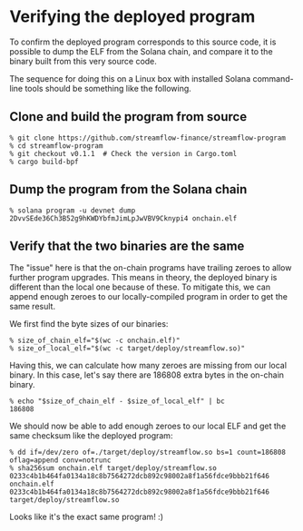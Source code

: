 Verifying the deployed program
==============================

To confirm the deployed program corresponds to this source code, it
is possible to dump the ELF from the Solana chain, and compare it to
the binary built from this very source code.

The sequence for doing this on a Linux box with installed Solana
command-line tools should be something like the following. 


Clone and build the program from source
---------------------------------------

```
% git clone https://github.com/streamflow-finance/streamflow-program
% cd streamflow-program
% git checkout v0.1.1  # Check the version in Cargo.toml
% cargo build-bpf
```

Dump the program from the Solana chain
--------------------------------------

```
% solana program -u devnet dump 2DvvSEde36Ch3B52g9hKWDYbfmJimLpJwVBV9Cknypi4 onchain.elf
```

Verify that the two binaries are the same
-----------------------------------------

The "issue" here is that the on-chain programs have trailing zeroes to
allow further program upgrades. This means in theory, the deployed
binary is different than the local one because of these. To mitigate
this, we can append enough zeroes to our locally-compiled program in
order to get the same result.

We first find the byte sizes of our binaries:

```
% size_of_chain_elf="$(wc -c onchain.elf)"
% size_of_local_elf="$(wc -c target/deploy/streamflow.so)"
```

Having this, we can calculate how many zeroes are missing from our
local binary. In this case, let's say there are 186808 extra bytes in
the on-chain binary.

```
% echo "$size_of_chain_elf - $size_of_local_elf" | bc
186808
```

We should now be able to add enough zeroes to our local ELF and
get the same checksum like the deployed program:

```
% dd if=/dev/zero of=./target/deploy/streamflow.so bs=1 count=186808 oflag=append conv=notrunc
% sha256sum onchain.elf target/deploy/streamflow.so
0233c4b1b464fa0134a18c8b7564272dcb892c98002a8f1a56fdce9bbb21f646  onchain.elf
0233c4b1b464fa0134a18c8b7564272dcb892c98002a8f1a56fdce9bbb21f646  target/deploy/streamflow.so
```

Looks like it's the exact same program! :)
